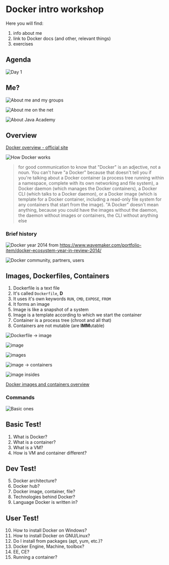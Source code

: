 # Docker intro workshop

Here you will find:

1. info about me
2. link to Docker docs (and other, relevant things)
3. exercises

## Agenda

![Day 1](images/TrainingPlan1.png)

## Me?

![About me and my groups](images/AboutMe_Groups.png)


![About me on the net](images/AboutMe_Net.png)

![About Java Academy](images/EpamJavaAcademy.png)


## Overview

[Docker overview - official site](https://docs.docker.com/engine/docker-overview/)

![How Docker works](images/Docker_HowItWorks_ZarigaTongyYT.png)

> for good communication to know that "Docker" is an adjective, not a noun. You can't have "a Docker" because that doesn't tell you if you're talking about a Docker container (a process tree running within a namespace, complete with its own networking and file system), a Docker daemon (which manages the Docker containers), a Docker CLI (which talks to a Docker daemon), or a Docker image (which is template for a Docker container, including a read-only file system for any containers that start from the image). "A Docker" doesn't mean anything, because you could have the images without the daemon, the daemon without images or containers, the CLI without anything else


### Brief history

![Docker year 2014](images/Docker-YearInReview-20141.png)
from https://www.wavemaker.com/portfolio-item/docker-ecosystem-year-in-review-2014/

![Docker community, partners, users](images/DockerCommunityUsersPartners.png)

## Images, Dockerfiles, Containers

1. Dockerfile is a text file
2. It's called `Dockerfile`, **D**
3. It uses it's own keywords `RUN`, `CMD`, `EXPOSE`, `FROM`
4. It forms an image
5. Image is like a snapshot of a system
6. Image is a template according to which we start the container
7. Container is a process tree (chroot and all that)
8. Containers are not mutable (are **IMM**utable)

![Dockerfile -> image](images/Docker_Dockerfile2Image.png)


![image](images/DockerImage.png)

![images](images/Docker_Images.png)

![image -> containers](images/Docker_Image2Containers.png)

![image insides](images/Docker_ImageInsides.png)

[Docker images and containers overview](https://docs.docker.com/engine/userguide/storagedriver/imagesandcontainers/)

### Commands

![Basic ones](images/Docker_BasicInteractionsNice.png)

## Basic Test!

1. What is Docker?
2. What is a container?
3. What is a VM?
4. How is VM and container different?

## Dev Test!

5. Docker architecture?
6. Docker hub?
7. Docker image, container, file?
8. Technologies behind Docker?
9. Language Docker is written in?

## User  Test!

10. How to install Docker on Windows?
11. How to install Docker on GNU/Linux?
12. Do I install from packages (apt, yum, etc.)?
13. Docker Engine, Machine, toolbox?
14. EE, CE?
15. Running a container?


